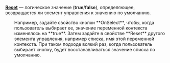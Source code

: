 [**Reset**](properties-data.md) — логическое значение (**true**/**false**), определяющее, возвращается ли элемент управления к значению по умолчанию.

<p style="margin-left: 2.0em">Например, задайте свойство кнопки **OnSelect**, чтобы, когда пользователь выбирает ее, значение переменной контекста изменялось на **true**. Затем задайте в свойстве **Reset** другого элемента управления, например списка, имя этой переменной контекста. При таком подходе всякий раз, когда пользователь выбирает кнопку, будет восстанавливаться значение списка по умолчанию.

